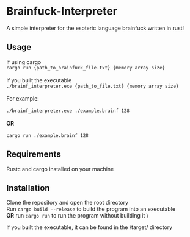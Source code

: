 # Brainfuck-Interpreter
A simple interpreter for the esoteric language brainfuck written in rust!

## Usage
If using cargo \
`cargo run {path_to_brainfuck_file.txt} {memory array size}`
\
\
If you built the executable
\
`./brainf_interpreter.exe {path_to_file.txt} {memory array size}`\
\
For example: \
\
`./brainf_interpreter.exe ./example.brainf 128` \
\
**OR**\
\
`cargo run ./example.brainf 128`

## Requirements
Rustc and cargo installed on your machine

## Installation
Clone the repository and open the root directory \
Run `cargo build --release` to build the program into an executable \
 **OR** run `cargo run` to run the program without building it \

If you built the executable, it can be found in the /target/ directory
